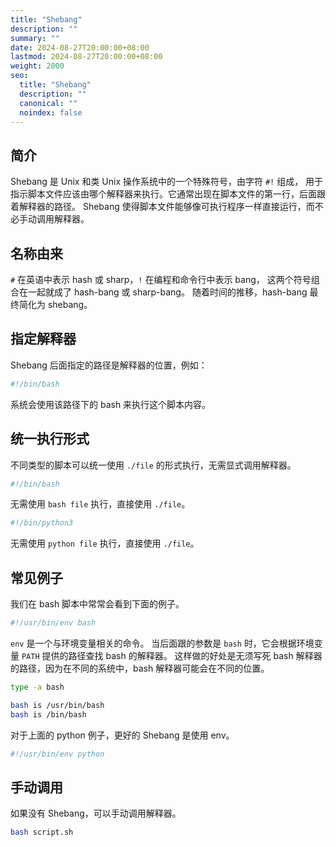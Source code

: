 ```yaml
---
title: "Shebang"
description: ""
summary: ""
date: 2024-08-27T20:00:00+08:00
lastmod: 2024-08-27T20:00:00+08:00
weight: 2000
seo:
  title: "Shebang"
  description: ""
  canonical: ""
  noindex: false
---
```


## 简介

Shebang 是 Unix 和类 Unix 操作系统中的一个特殊符号，由字符 `#!` 组成，
用于指示脚本文件应该由哪个解释器来执行。它通常出现在脚本文件的第一行，后面跟着解释器的路径。
Shebang 使得脚本文件能够像可执行程序一样直接运行，而不必手动调用解释器。

## 名称由来

`#` 在英语中表示 hash 或 sharp，`!` 在编程和命令行中表示 bang，
这两个符号组合在一起就成了 hash-bang 或 sharp-bang。
随着时间的推移，hash-bang 最终简化为 shebang。

## 指定解释器

Shebang 后面指定的路径是解释器的位置，例如：

```bash {frame="none"}
#!/bin/bash
```

系统会使用该路径下的 bash 来执行这个脚本内容。

## 统一执行形式

不同类型的脚本可以统一使用 `./file` 的形式执行，无需显式调用解释器。

```bash {frame="none"}
#!/bin/bash
```

无需使用 `bash file` 执行，直接使用 `./file`。

```bash {frame="none"}
#!/bin/python3
```

无需使用 `python file` 执行，直接使用 `./file`。

## 常见例子

我们在 bash 脚本中常常会看到下面的例子。

```bash {frame="none"}
#!/usr/bin/env bash
```

`env` 是一个与环境变量相关的命令。
当后面跟的参数是 `bash` 时，它会根据环境变量 `PATH` 提供的路径查找 bash 的解释器。
这样做的好处是无须写死 bash 解释器的路径，因为在不同的系统中，bash 解释器可能会在不同的位置。

```bash {frame="none"}
type -a bash
```

```bash {frame="none"}
bash is /usr/bin/bash
bash is /bin/bash
```

对于上面的 python 例子，更好的 Shebang 是使用 env。

```bash {frame="none"}
#!/usr/bin/env python
```

## 手动调用

如果没有 Shebang，可以手动调用解释器。

```bash {frame="none"}
bash script.sh
```
